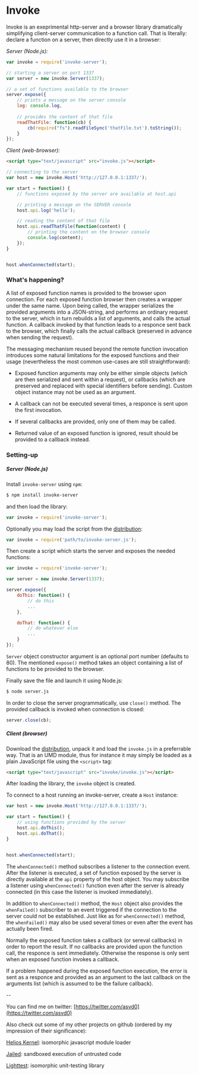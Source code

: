 Invoke
======

Invoke is an exeprimental http-server and a browser library
dramatically simplifying client-server communication to a function
call. That is literally: declare a function on a server, then directly
use it in a browser:

*Server (Node.js):*

```js
var invoke = require('invoke-server');

// starting a server on port 1337
var server = new invoke.Server(1337);

// a set of functions available to the browser
server.expose({
    // prints a message on the server console
    log: console.log,
                  
    // provides the content of that file
    readThatFile: function(cb) {
        cb(require("fs").readFileSync('thatFile.txt').toString());
    }
});
```
*Client (web-browser):*

```html
<script type="text/javascript" src="invoke.js"></script>
```

```js
// connecting to the server
var host = new invoke.Host('http://127.0.0.1:1337/');

var start = function() {
    // functions exposed by the server are available at host.api

    // printing a message on the SERVER console
    host.api.log('hello');

    // reading the content of that file
    host.api.readThatFile(function(content) {
        // printing the content on the browser console
        console.log(content);
    });
}


host.whenConnected(start);
```

### What's happening?

A list of exposed function names is provided to the browser upon
connection. For each exposed function browser then creates a wrapper
under the same name. Upon being called, the wrapper serializes the
provided arguments into a JSON-string, and performs an ordinary
request to the server, which in turn rebuilds a list of arguments, and
calls the actual function. A callback invoked by that function leads
to a responce sent back to the browser, which finally calls the actual
callback (preserved in advance when sending the request).

The messaging mechanism reused beyond the remote function invocation
introduces some natural limitations for the exposed functions and
their usage (nevertheless the most common use-cases are still
straightforward):

- Exposed function arguments may only be either simple objects (which
  are then serialized and sent within a request), or callbacks (which
  are preserved and replaced with special identifiers before
  sending). Custom object instance may not be used as an argument.

- A callback can not be executed several times, a responce is sent
  upon the first invocation.

- If several callbacks are provided, only one of them may be called.

- Returned value of an exposed function is ignored, result should be
  provided to a callback instead.


### Setting-up


##### Server (Node.js)

Install `invoke-server` using `npm`:

```sh
$ npm install invoke-server
```

and then load the library:

```js
var invoke = require('invoke-server');
```

Optionally you may load the script from the
[distribution](https://github.com/asvd/invoke/releases/download/v0.1.0/invoke-server-0.1.0.tar.gz):

```js
var invoke = require('path/to/invoke-server.js');
```

Then create a script which starts the server and exposes the needed
functions:

```js
var invoke = require('invoke-server');

var server = new invoke.Server(1337);

server.expose({
    doThis: function() {
        // do this
        ...
    },

    doThat: function() {
        // do whatever else
        ...
    }
});

```

`Server` object constructor argument is an optional port number
(defaults to 80). The mentioned `expose()` method takes an object
containing a list of functions to be provided to the browser.

Finally save the file and launch it using Node.js:

```sh
$ node server.js
```

In order to close the server programmatically, use `close()`
method. The provided callback is invoked when connection is closed:

```js
server.close(cb);
```





##### Client (browser)

Download the
[distribution](https://github.com/asvd/invoke/releases/download/v0.1.0/invoke-0.1.0.tar.gz),
unpack it and load the `invoke.js` in a preferrable way. That is an
UMD module, thus for instance it may simply be loaded as a plain
JavaScript file using the `<script>` tag:


```html
<script type="text/javascript" src="invoke/invoke.js"></script>
```

After loading the library, the `invoke` object is created.

To connect to a host running an invoke-server, create a `Host`
instance:

```js
var host = new invoke.Host('http://127.0.0.1:1337/');

var start = function() {
    // using functions provided by the server
    host.api.doThis();
    host.api.doThat();
}


host.whenConnected(start);
```

The `whenConnected()` method subscribes a listener to the connection
event. After the listener is executed, a set of function exposed by
the server is directly available at the `api` property of the host
object. You may subscribe a listener using `whenConnected()` function
even after the server is already connected (in this case the listener
is invoked immediately).

In addition to `whenConnected()` method, the `Host` object also
provides the `whenFailed()` subscriber to an event triggered if the
connection to the server could not be established. Just like as for
`whenConnected()` method, the `whenFailed()` may also be used several
times or even after the event has actually been fired.


Normally the exposed function takes a callback (or sereval callbacks)
in order to report the result. If no callbacks are provided upon the
function call, the responce is sent immediately. Otherwise the
response is only sent when an exposed function invokes a callback.

If a problem happened during the exposed function execution, the error
is sent as a responce and provided as an argument to the last callback
on the arguments list (which is assumed to be the failure callback).



--

You can find me on twitter: [https://twitter.com/asvd0](https://twitter.com/asvd0)

Also check out some of my other projects on github (ordered by my
impression of their significance):

[Helios Kernel](https://github.com/asvd/helios-kernel): isomorphic javascript module loader

[Jailed](https://github.com/asvd/jailed): sandboxed execution of untrusted code

[Lighttest](https://github.com/asvd/lighttest): isomorphic unit-testing library

